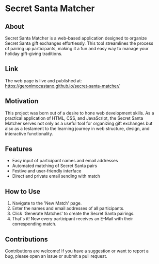 # Secret Santa Matcher

## About
Secret Santa Matcher is a web-based application designed to organize Secret Santa gift exchanges effortlessly. This tool streamlines the process of pairing up participants, making it a fun and easy way to manage your holiday gift-giving traditions.

## Link
The web page is live and published at: https://geronimocastano.github.io/secret-santa-matcher/

## Motivation
This project was born out of a desire to hone web development skills. As a practical application of HTML, CSS, and JavaScript, the Secret Santa Matcher serves not only as a useful tool for organizing gift exchanges but also as a testament to the learning journey in web structure, design, and interactive functionality.

## Features
- Easy input of participant names and email addresses
- Automated matching of Secret Santa pairs
- Festive and user-friendly interface
- Direct and private email sending with match

## How to Use
1. Navigate to the 'New Match' page.
2. Enter the names and email addresses of all participants.
3. Click 'Generate Matches' to create the Secret Santa pairings.
4. That's it! Now every participant receives an E-Mail with their corresponding match.

## Contributions
Contributions are welcome! If you have a suggestion or want to report a bug, please open an issue or submit a pull request.


